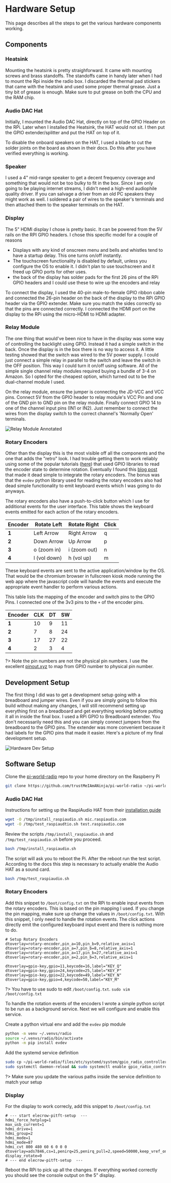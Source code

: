 # Hardware Setup

This page describes all the steps to get the various hardware components working.

## Components

### Heatsink

Mounting the heatsink is pretty straighforward. It came with mounting screws and brass standoffs. The
standoffs came in handy later when I had to mount the Rpi inside the radio box. I discarded the thermal
pad stickers that came with the heatsink and used some proper thermal grease. Just a tiny bit of grease is
enough. Make sure to put grease on both the CPU and the RAM chip.

### Audio DAC Hat

Initially, I mounted the Audio DAC Hat, directly on top of the GPIO Header on the RPi. Later when I installed
the Heatsink, the HAT would not sit. I then put the GPIO extender/splitter and put the HAT on top of it.

To disable the onboard speakers on the HAT, I used a blade to cut the solder joints on the board as shown in their
docs. Do this after you have verified everything is working.

### Speaker

I used a 4" mid-range speaker to get a decent frequency coverage and something that would not be too bulky to fit
in the box. Since I am only going to be playing internet streams, I didn't need a high-end audiophile quality driver.
If you can salvage a driver from an old PC speakers they might work as well. I soldered a pair of wires to the
speaker's terminals and then attached them to the speaker terminals on the HAT.

### Display

The 5" HDMI display I chose is pretty basic. It can be powered from the 5V rails on the RPI GPIO headers. I chose this
specific model for a couple of reasons
 * Displays with any kind of onscreen menu and bells and whistles tend to have a startup delay. This one turns on/off instantly.
 * The touchscreen functionality is disabled by default, unless you configure the OS to enable it. I didn't plan to
   use touchscreen and it freed up GPIO ports for other uses.
 * the back of the display has solder pads for the first 26 pins of the RPi GPIO headers and I could use these to wire up
   the encoders and relay

To connect the display, I used the 40-pin male-to-female GPIO ribbon cable and connected the 26-pin header on the
back of the display to the RPi GPIO header via the GPIO extender. Make sure you match the sides correctly so that
the pins are connected correctly. I connected the HDMI port on the display to the RPi using the micro-HDMI to HDMI
adapter.

### Relay Module

The one thing that would've been nice to have in the display was some way of controlling the backlight using GPIO.
Instead it had a simple switch in the back. Once the display is in the box there is no way to access it. A little
testing showed that the switch was wired to the 5V power supply. I could just connect a simple relay in parallel to
the switch and leave the switch in the OFF position. This way I could turn it on/off using software. All of the
simple single channel relay modules required buying a bundle of 3-4 on Amazon. So I opted for the cheapest option,
which turned out to be the dual-channel module I used.

On the relay module, ensure the jumper is connecting the JD-VCC and VCC pins. Connect 5V from the GPIO header to
relay module's VCC Pin and one of the GND pin to GND pin on the relay module. Finally connect GPIO 14 to one of the
channel input pins (IN1 or IN2). Just remember to connect the wires from the display switch to the correct channel's
'Normally Open' terminals.

![Relay Module Annotated](assets/image/../img/relay-module-annotated.jpg ':size=50%')

### Rotary Encoders

Other than the display this is the most visible off all the components and the one that adds the "retro" look. I
had trouble getting them to work reliably using some of the popular tutorials
([here](https://thepihut.com/blogs/raspberry-pi-tutorials/how-to-use-a-rotary-encoder-with-the-raspberry-pi ':target=_blank'))
that used GPIO libraries to read the encoder state to determine rotation. Eventually I found this
[blog post](https://blog.ploetzli.ch/2018/ky-040-rotary-encoder-linux-raspberry-pi/ ':target=_blank') that made it
dead simple to integrate the rotary encoders. The bonus was that the `evdev` python library used for reading the
rotary encoders also had dead simple functionality to emit keyboard events which I was going to do anyways.

The rotary encoders also have a push-to-click button which I use for additional events for the user interface.
This table shows the keyboard events emitted for each action of the rotary encoders.

| Encoder | Rotate Left | Rotate Right | Click |
|---------|-------------|--------------|-------|
| **1**   | Left Arrow  | Right Arrow  | q     |
| **2**   | Down Arrow  | Up Arrow     | p     |
| **3**   | o (zoom in) | i (zoom out) | n     |
| **4**   | l (vol down) | h (vol up)  | m     |

These keyboard events are sent to the active application/window by the OS. That would be the chromium browser in
fullscreen kiosk mode running the web app where the javascript code will handle the events and execute the
appropriate event handler to perform various actions.

This table lists the mapping of the encoder and switch pins to the GPIO Pins. I connected one of the 3v3 pins to
the `+` of the encoder pins.

| Encoder | CLK | DT | SW |
|---------|-----|----|----|
| **1**   | 10  | 9  | 11 |
| **2**   | 7   | 8  | 24 |
| **3**   | 17  | 27 | 22 |
| **4**   | 2   | 3  | 4  |

?> Note the pin numbers are not the physical pin numbers. I use the excellent [pinout.xyz](https://pinout.xyz/ ':target=_blank')
   to map from GPIO number to physical pin number.

## Development Setup

The first thing I did was to get a development setup going with a breadboard and jumper wires.
Even if you are simply going to follow this build without making any changes, I will still
recommend setting up everything first on a breadboard and get everything working before putting it
all in inside the final box. I used a RPi GPIO to Breadboard extender. You don't necessarily need
this and you can simply connect jumpers from the breadboard to the GPIO pins. The extender was
more convenient because it had labels for the GPIO pins that made it easier. Here's a picture of my
final development setup.

![Hardware Dev Setup](assets/img/retro_pi_hw_dev_setup.jpg ':size=50%')

## Software Setup

Clone the [pi-world-radio](https://github.com/trustMeIAmANinja/pi-world-radio ':target=_blank') repo to your
home directory on the Raspberry Pi

```bash
git clone https://github.com/trustMeIAmANinja/pi-world-radio ~/pi-world-radio
```

### Audio DAC Hat

Instructions for setting up the RaspiAudio HAT from their
[installation guide](https://forum.raspiaudio.com/t/mic-installation-guide/17#installation-2 ':target=_blank')

```bash
wget -O /tmp/install_raspiaudio.sh mic.raspiaudio.com
wget -O /tmp/test_raspiaudtio.sh test.raspiaudio.com
```

Review the scripts `/tmp/install_raspiaudio.sh` and `/tmp/test_raspiaudio.sh` before you proceed.

```bash
bash /tmp/install_raspiaudio.sh
```

The script will ask you to reboot the Pi. After the reboot run the test script. According to the docs this step is
necessary to actually enable the Audio HAT as a sound card.

```bash
bash /tmp/test_raspiaudio.sh
```

### Rotary Encoders

Add this snippet to `/boot/config.txt` on the RPi to enable input events from the rotary encoders. This is based on
the pin mapping I used. If you change the pin mapping, make sure up change the values in `/boot/config.txt`. With
this snippet, I only need to handle the rotation events. The click actions directly emit the configured keyboard
input event and there is nothing more to do.

```
# Setup Rotary Encoders
dtoverlay=rotary-encoder,pin_a=10,pin_b=9,relative_axis=1
dtoverlay=rotary-encoder,pin_a=7,pin_b=8,relative_axis=1
dtoverlay=rotary-encoder,pin_a=17,pin_b=27,relative_axis=1
dtoverlay=rotary-encoder,pin_a=2,pin_b=3,relative_axis=1

dtoverlay=gpio-key,gpio=11,keycode=16,label="KEY_Q"
dtoverlay=gpio-key,gpio=24,keycode=25,label="KEY_P"
dtoverlay=gpio-key,gpio=22,keycode=49,label="KEY_N"
dtoverlay=gpio-key,gpio=4,keycode=50,label="KEY_M"
```

?> You have to use sudo to edit `/boot/config.txt`.
   ```sudo vim /boot/config.txt```

To handle the rotation events of the encoders I wrote a simple python script to be run as a background service.
Next we will configure and enable this service.

Create a python virtual env and add the `evdev` pip module

```bash
python -m venv ~/.venvs/radio
source ~/.venvs/radio/bin/activate
python -m pip install evdev
```

Add the systemd service definition

```bash
sudo cp ~/pi-world-radio/files/etc/systemd/system/gpio_radio_controller.service /etc/systemd/system
sudo systemctl daemon-reload && sudo systemctl enable gpio_radio_controller.service
```
?> Make sure you update the various paths inside the service definition to match your setup

### Display

For the display to work correcly, add this snippet to `/boot/config.txt`

```
# --- start elecrow-pitft-setup  ---
hdmi_force_hotplug=1
max_usb_current=1
hdmi_drive=1
hdmi_group=2
hdmi_mode=1
hdmi_mode=87
hdmi_cvt 800 480 60 6 0 0 0
dtoverlay=ads7846,cs=1,penirq=25,penirq_pull=2,speed=50000,keep_vref_on=0,swapxy=0,pmax=255,xohms=150,xmin=200,xmax=3900,ymin=200,ymax=3900
display_rotate=0
# --- end elecrow-pitft-setup  ---
```

Reboot the RPi to pick up all the changes. If everything worked correctly you should see the console output on the
5" display.

